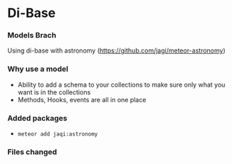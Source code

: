 # Di-Base
### Models Brach
Using di-base with astronomy (https://github.com/jagi/meteor-astronomy)

### Why use a model
 - Ability to add a schema to your collections to make sure only what you want is in the collections
 - Methods, Hooks, events are all in one place

### Added packages
 - `meteor add jaqi:astronomy`

### Files changed
